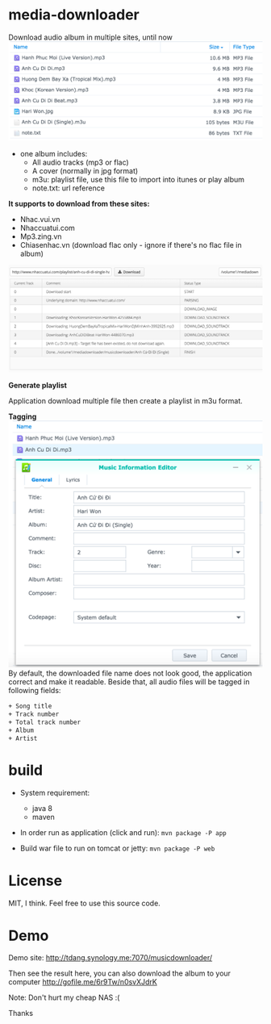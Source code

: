 # media-downloader

Download audio album in multiple sites, until now 
![alt ui](docs/album-list.png)
- one album includes:
    + All audio tracks (mp3 or flac)
    + A cover (normally in jpg format)
    + m3u: playlist file, use this file to import into itunes or play album
    + note.txt: url reference

**It supports to download from these sites:**

- Nhac.vui.vn
- Nhaccuatui.com
- Mp3.zing.vn
- Chiasenhac.vn (download flac only - ignore if there's no flac file in album)

![alt ui](docs/ui-web-interface.png)

**Generate playlist**

Application download multiple file then create a playlist in m3u format.

**Tagging**
![alt tagging](docs/tagging.png)
By default, the downloaded file name does not look good, the application correct and make it readable.
Beside that, all audio files will be tagged in following fields:

    + Song title
    + Track number
    + Total track number
    + Album
    + Artist

# build
- System requirement:
    - java 8
    - maven

- In order run as application (click and run): `mvn package -P app`
- Build war file to run on tomcat or jetty: `mvn package -P web`

# License
MIT, I think. Feel free to use this source code.

# Demo
Demo site:
http://tdang.synology.me:7070/musicdownloader/

Then see the result here, you can also download the album to your computer
http://gofile.me/6r9Tw/n0svXJdrK

Note: Don't hurt my cheap NAS :(

Thanks
